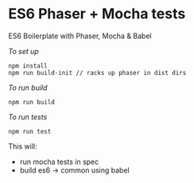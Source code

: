 # ES6 Phaser + Mocha tests

ES6 Boilerplate with Phaser, Mocha &amp; Babel

*To set up*

```
npm install
npm run build-init // racks up phaser in dist dirs
```

*To run build*

```
npm run build
```

*To run tests*

`npm run test`

This will:

 - run mocha tests in spec
 - build es6 -> common using babel
